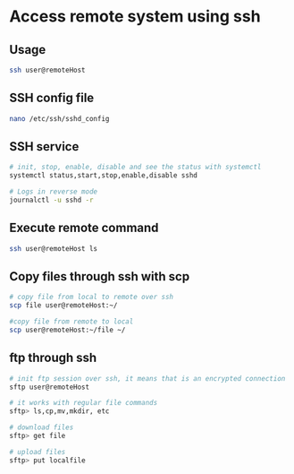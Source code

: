 # Access remote system using ssh

## Usage
```sh
ssh user@remoteHost
```

## SSH config file
```sh
nano /etc/ssh/sshd_config
```

## SSH service
```sh
# init, stop, enable, disable and see the status with systemctl 
systemctl status,start,stop,enable,disable sshd

# Logs in reverse mode 
journalctl -u sshd -r 
```

## Execute remote command 
```sh
ssh user@remoteHost ls
```

## Copy files through ssh with scp
```sh
# copy file from local to remote over ssh  
scp file user@remoteHost:~/

#copy file from remote to local
scp user@remoteHost:~/file ~/
```

## ftp through ssh 
```sh
# init ftp session over ssh, it means that is an encrypted connection  
sftp user@remoteHost

# it works with regular file commands
sftp> ls,cp,mv,mkdir, etc

# download files
sftp> get file

# upload files
sftp> put localfile
```
